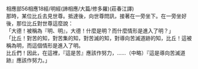 相應部56相應18經/明經(諦相應/大篇/修多羅)(莊春江譯)  
那時，某位比丘去見世尊。抵達後，向世尊問訊，接著在一旁坐下。在一旁坐好後，那位比丘對世尊這麼說：  
「大德！被稱為『明、明』，大德！什麼是明？而什麼情形是進入了明？」  
「比丘！對苦的知，對苦集的知，對苦滅的知，對導向苦滅道跡的知，比丘！這被稱為明，而這個情形是進入了明。  
比丘們！因此，在這裡，『這是苦』應該作努力，……（中略）『這是導向苦滅道跡』應該作努力。」  
  
  
